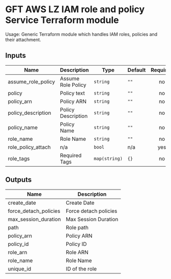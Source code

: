 # GFT AWS LZ IAM role and policy Service Terraform module

Usage: Generic Terraform module which handles IAM roles, policies and their attachment.

## Inputs

| Name | Description | Type | Default | Required |
|------|-------------|------|---------|:-----:|
| assume\_role\_policy | Assume Role Policy | `string` | `""` | no |
| policy | Policy text | `string` | `""` | no |
| policy\_arn | Policy ARN | `string` | `""` | no |
| policy\_description | Policy Description | `string` | `""` | no |
| policy\_name | Policy Name | `string` | `""` | no |
| role\_name | Role Name | `string` | `""` | no |
| role\_policy\_attach | n/a | `bool` | n/a | yes |
| role\_tags | Required Tags | `map(string)` | `{}` | no |

## Outputs

| Name | Description |
|------|-------------|
| create\_date | Create Date |
| force\_detach\_policies | Force detach policies |
| max\_session\_duration | Max Session Duration |
| path | Role path |
| policy\_arn | Policy ARN |
| policy\_id | Policy ID |
| role\_arn | Role ARN |
| role\_name | Role Name |
| unique\_id | ID of the role |

